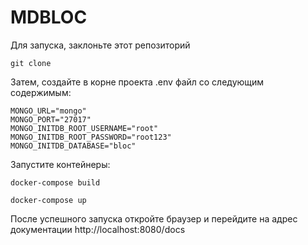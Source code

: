 # MDBLOC

Для запуска, заклоньте этот репозиторий

```
git clone 
```

Затем, создайте в корне проекта .env файл со следующим содержимым:

```
MONGO_URL="mongo"
MONGO_PORT="27017"
MONGO_INITDB_ROOT_USERNAME="root"
MONGO_INITDB_ROOT_PASSWORD="root123"
MONGO_INITDB_DATABASE="bloc"
```

Запустите контейнеры:

```
docker-compose build
```

```
docker-compose up
```

После успешного запуска откройте браузер и перейдите на адрес документации http://localhost:8080/docs